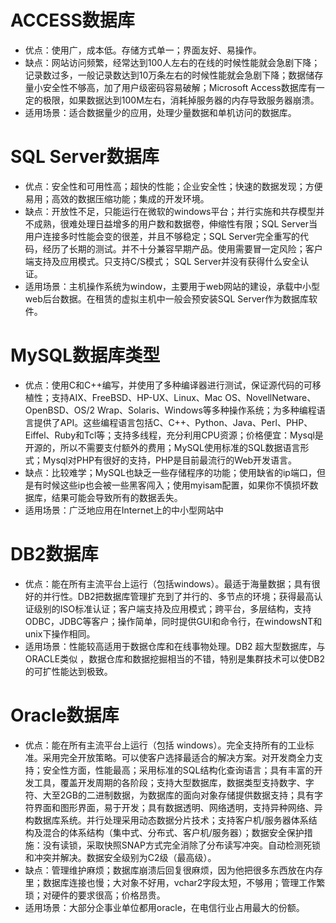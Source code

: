 # ACCESS数据库
* 优点：使用广，成本低。存储方式单一；界面友好、易操作。
* 缺点：网站访问频繁，经常达到100人左右的在线的时候性能就会急剧下降；记录数过多，一般记录数达到10万条左右的时候性能就会急剧下降；数据储存量小安全性不够高，加了用户级密码容易破解；Microsoft Access数据库有一定的极限，如果数据达到100M左右，消耗掉服务器的内存导致服务器崩溃。
* 适用场景：适合数据量少的应用，处理少量数据和单机访问的数据库。

# SQL Server数据库
* 优点：安全性和可用性高；超快的性能；企业安全性；快速的数据发现；方便易用；高效的数据压缩功能；集成的开发环境。
* 缺点：开放性不足，只能运行在微软的windows平台；并行实施和共存模型并不成熟，很难处理日益增多的用户数和数据卷，伸缩性有限；SQL Server当用户连接多时性能会变的很差，并且不够稳定；SQL Server完全重写的代码，经历了长期的测试。并不十分兼容早期产品。使用需要冒一定风险；客户端支持及应用模式。只支持C/S模式； SQL Server并没有获得什么安全认证。
* 适用场景：主机操作系统为window，主要用于web网站的建设，承载中小型web后台数据。在租赁的虚拟主机中一般会预安装SQL Server作为数据库软件。

# MySQL数据库类型
* 优点：使用C和C++编写，并使用了多种编译器进行测试，保证源代码的可移植性；支持AIX、FreeBSD、HP-UX、Linux、Mac OS、NovellNetware、OpenBSD、OS/2 Wrap、Solaris、Windows等多种操作系统；为多种编程语言提供了API。这些编程语言包括C、C++、Python、Java、Perl、PHP、Eiffel、Ruby和Tcl等；支持多线程，充分利用CPU资源；价格便宜：Mysql是开源的，所以不需要支付额外的费用；MySQL使用标准的SQL数据语言形式；Mysql对PHP有很好的支持，PHP是目前最流行的Web开发语言。
* 缺点：比较难学；MySQL也缺乏一些存储程序的功能；使用缺省的ip端口，但是有时候这些ip也会被一些黑客闯入；使用myisam配置，如果你不慎损坏数据库，结果可能会导致所有的数据丢失。
* 适用场景：广泛地应用在Internet上的中小型网站中

# DB2数据库
* 优点：能在所有主流平台上运行（包括windows）。最适于海量数据；具有很好的并行性。DB2把数据库管理扩充到了并行的、多节点的环境；获得最高认证级别的ISO标准认证；客户端支持及应用模式；跨平台，多层结构，支持ODBC，JDBC等客户；操作简单，同时提供GUI和命令行，在windowsNT和unix下操作相同。
* 适用场景：性能较高适用于数据仓库和在线事物处理。DB2 超大型数据库，与ORACLE类似 ，数据仓库和数据挖掘相当的不错，特别是集群技术可以使DB2的可扩性能达到极致。

# Oracle数据库
* 优点：能在所有主流平台上运行（包括 windows）。完全支持所有的工业标准。采用完全开放策略。可以使客户选择最适合的解决方案。对开发商全力支持；安全性方面，性能最高；采用标准的SQL结构化查询语言；具有丰富的开发工具，覆盖开发周期的各阶段；支持大型数据库，数据类型支持数字、字符、大至2GB的二进制数据，为数据库的面向对象存储提供数据支持；具有字符界面和图形界面，易于开发；具有数据透明、网络透明，支持异种网络、异构数据库系统。并行处理采用动态数据分片技术；支持客户机/服务器体系结构及混合的体系结构（集中式、分布式、客户机/服务器）；数据安全保护措施：没有读锁，采取快照SNAP方式完全消除了分布读写冲突。自动检测死锁和冲突并解决。数据安全级别为C2级（最高级）。
* 缺点：管理维护麻烦；数据库崩溃后回复很麻烦，因为他把很多东西放在内存里；数据库连接也慢；大对象不好用，vchar2字段太短，不够用；管理工作繁琐；对硬件的要求很高；价格昂贵。
* 适用场景：大部分企事业单位都用oracle，在电信行业占用最大的份额。
